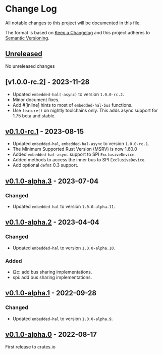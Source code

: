 # Change Log

All notable changes to this project will be documented in this file.

The format is based on [Keep a Changelog](http://keepachangelog.com/)
and this project adheres to [Semantic Versioning](http://semver.org/).

## [Unreleased]

No unreleased changes

## [v1.0.0-rc.2] - 2023-11-28

- Updated `embedded-hal(-async)` to version `1.0.0-rc.2`.
- Minor document fixes.
- Add #[inline] hints to most of `embedded-hal-bus` functions.
- Use `feature()` on nightly toolchains only. This adds async support for 1.75 beta and stable.

## [v0.1.0-rc.1] - 2023-08-15

- Updated `embedded-hal`, `embedded-hal-async` to version `1.0.0-rc.1`.
- The Minimum Supported Rust Version (MSRV) is now 1.60.0
- Added `embedded-hal-async` support to SPI `ExclusiveDevice`.
- Added methods to access the inner bus to SPI `ExclusiveDevice`.
- Add optional `defmt` 0.3 support.

## [v0.1.0-alpha.3] - 2023-07-04

### Changed
- Updated `embedded-hal` to version `1.0.0-alpha.11`.


## [v0.1.0-alpha.2] - 2023-04-04

### Changed
- Updated `embedded-hal` to version `1.0.0-alpha.10`.

### Added
- i2c: add bus sharing implementations.
- spi: add bus sharing implementations.

## [v0.1.0-alpha.1] - 2022-09-28

### Changed
- Updated `embedded-hal` to version `1.0.0-alpha.9`.

## [v0.1.0-alpha.0] - 2022-08-17

First release to crates.io

[Unreleased]: https://github.com/rust-embedded/embedded-hal/compare/embedded-hal-bus-v0.1.0-rc.2...HEAD
[v0.1.0-rc.2]: https://github.com/rust-embedded/embedded-hal/compare/embedded-hal-bus-v0.1.0-rc.1...embedded-hal-bus-v0.1.0-rc.2
[v0.1.0-rc.1]: https://github.com/rust-embedded/embedded-hal/compare/embedded-hal-bus-v0.1.0-alpha.3...embedded-hal-bus-v0.1.0-rc.1
[v0.1.0-alpha.3]: https://github.com/rust-embedded/embedded-hal/compare/embedded-hal-bus-v0.1.0-alpha.2...embedded-hal-bus-v0.1.0-alpha.3
[v0.1.0-alpha.2]: https://github.com/rust-embedded/embedded-hal/compare/embedded-hal-bus-v0.1.0-alpha.1...embedded-hal-bus-v0.1.0-alpha.2
[v0.1.0-alpha.1]: https://github.com/rust-embedded/embedded-hal/compare/embedded-hal-bus-v0.1.0-alpha.0...embedded-hal-bus-v0.1.0-alpha.1
[v0.1.0-alpha.0]: https://github.com/rust-embedded/embedded-hal/tree/embedded-hal-bus-v0.1.0-alpha.0
